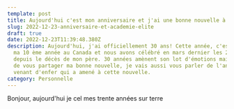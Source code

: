 ```yaml
---
template: post
title: Aujourd'hui c'est mon anniversaire et j'ai une bonne nouvelle à annoncer.
slug: 2022-12-23-anniversaire-et-academie-elite
draft: true
date: 2022-12-23T11:39:48.380Z
description: Aujourd'hui, j'ai officiellement 30 ans! Cette année, c'est aussi
  ma 10 ème année au Canada et nous avons célébré en mars dernier les 20 ans
  depuis le décès de mon père. 30 années amènent son lot d'émotions mais avant
  de vous partager ma bonne nouvelle, je vais aussi vous parler de l'année
  venant d'enfer qui a amené à cette nouvelle.
category: Personnelle
---
```

B﻿onjour, aujourd'hui je cel mes trente années sur terre